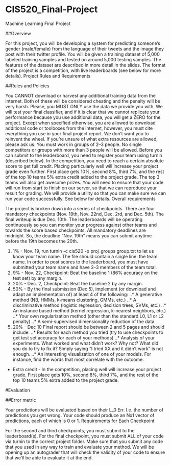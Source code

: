 # CIS520_Final-Project
Machine Learning Final Project

##Overview

For this project, you will be developing a system for predicting someone’s gender (male/female) from the language of their tweets and the image they post with their twitter profile. You will be given a training dataset of 5,000 labeled training samples and tested on around 5,000 testing samples. The features of the dataset are described in more detail in the slides.
The format of the project is a competition, with live leaderboards (see below for more details).
Project Rules and Requirements

##Rules and Policies

You CANNOT download or harvest any additional training data from the internet. Both of these will be considered cheating and the penalty will be very harsh. Please, you MUST ONLY use the data we provide you with. We will test your final classifier, and if it is clear that we cannot replicate your performance because you use additional data, you will get a ZERO for the project.
Except when specified otherwise, you are allowed to download additional code or toolboxes from the internet, however, you must cite everything you use in your final project report. We don’t want you to reinvent the wheel. If you’re unsure of what extra resources are allowed, please ask us.
You must work in groups of 2–3 people. No single competitors or groups with more than 3 people will be allowed.
Before you can submit to the leaderboard, you need to register your team using turnin (described below).
In the competition, you need to reach a certain absolute score to get full credit. Placing particularly well will increase your project grade even further. First place gets 10%, second 8%, third 7%, and the rest of the top 10 teams 5% extra credit added to the project grade. The top 3 teams will also get awesome prizes.
You will need to ensure that your code will run from start to finish on our server, so that we can reproduce your result for grading. We will provide a utility so that you can make sure we can run your code successfully. See below for details.
Overall requirements

The project is broken down into a series of checkpoints. There are four mandatory checkpoints (Nov. 19th, Nov. 22nd, Dec. 2rd, and Dec. 5th). The final writeup is due Dec. 10th. The leaderboards will be operating continuously so you can monitor your progress against other teams and towards the score based checkpoints. All mandatory deadlines are midnight. So, the deadline “Nov. 19th” means you can submit anytime before the 19th becomes the 20th.

1. 1% - Nov. 19, run turnin -c cis520 -p proj_groups group.txt to let us know your team name. The file should contain a single line: the team name. In order to post scores to the leaderboard, you must have submitted your team name and have 2–3 members of the team total.
2. 9% - Nov. 22, Checkpoint: Beat the baseline 1 (86% accuracy on the test set) by any margin.
3. 20% - Dec. 2, Checkpoint: Beat the baseline 2 by any margin.
4. 50% - By the final submission (Dec 5), implement (or download and adapt an implementation of) at least 4 of the following:
..* A generative method (NB, HMMs, k-means clustering, GMMs, etc.)
..* A discriminative method (logistic regression, decision trees, SVMs, etc.)
..* An instance based method (kernel regression, k-nearest neighbors, etc.)
..* Your own regularization method (other than the standard L0, L1 or L2 penalty)
..* A semi-supervised dimensionality reduction of the data
5. 20% - Dec 10 Final report should be between 2 and 5 pages and should include:
..* Results for each method you tried (try to use checkpoints to get test set accuracy for each of your methods)
..* Analysis of your experiments. What worked and what didn’t work? Why not? What did you do to try to fix it? Simply saying “I tried XX and it didn’t work” is not enough.
..* An interesting visualization of one of your models. For instance, find the words that most correlate with the outcome.

- Extra credit - In the competition, placing well will increase your project grade. First place gets 10%, second 8%, third 7%, and the rest of the top 10 teams 5% extra added to the project grade.

#Evaluation

##Error metric

Your predictions will be evaluated based on their L_0 Err. I.e. the number of predictions you get wrong. Your code should produce an Nx1 vector of predictions, each of which is 0 or 1.
Requirements for Each Checkpoint

For the second and third checkpoints, you must submit to the leaderboard(s). For the final checkpoint, you must submit ALL of your code via turnin to the correct project folder. Make sure that you submit any code that you used in any way to train and evaluate your method. We will be opening up an autograder that will check the validity of your code to ensure that we’ll be able to evaluate it at the end.
